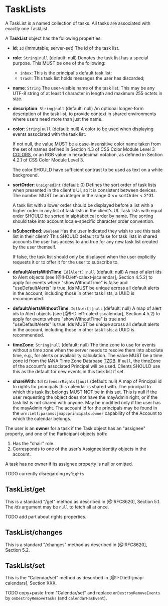 # TaskLists

A TaskList is a named collection of tasks. All tasks are associated with exactly one TaskList.

A **TaskList** object has the following properties:

- **id**: `Id` (immutable; server-set)
  The id of the task list.
- **role**: `String|null` (default: null)
  Denotes the task list has a special purpose. This MUST be one of the following:

    - `inbox`: This is the principal's default task list;
    - `trash`: This task list holds messages the user has discarded;

- **name**: `String`
  The user-visible name of the task list. This may be any UTF-8 string of at least 1 character in length and maximum 255 octets in size.
- **description**: `String|null` (default: null)
  An optional longer-form description of the task list, to provide context in shared environments where users need more than just the name.
- **color**: `String|null` (default: null)
  A color to be used when displaying events associated with the task list.

    If not null, the value MUST be a case-insensitive color name taken from the set of names defined in Section 4.3 of CSS Color Module Level 3 [COLORS](https://www.w3.org/TR/css-color-3/), or an RGB value in hexadecimal notation, as defined in Section 4.2.1 of CSS Color Module Level 3.

    The color SHOULD have sufficient contrast to be used as text on a white background.

- **sortOrder**: `UnsignedInt` (default: 0)
  Defines the sort order of task lists when presented in the client's UI, so it
  is consistent between devices. The number MUST be an integer in the range
  0 <= sortOrder < 2^31.

    A task list with a lower order should be displayed before a list with
    a higher order in any list of task lists in the client's UI. Task lists with equal order SHOULD be sorted in alphabetical order by name. The sorting should take into account locale-specific character order convention.

- **isSubscribed**: `Boolean`
  Has the user indicated they wish to see this task list in their client? This SHOULD default to false for task lists in shared accounts the user has access to and true for any new task list created by the user themself.

    If false, the task list should only be displayed when the user explicitly
    requests it or to offer it for the user to subscribe to.

- **defaultAlertsWithTime**: `Id[Alert]|null` (default: null)
  A map of alert ids to Alert objects (see [@!I-D.ietf-calext-jscalendar], Section 4.5.2) to apply for events where "showWithoutTime" is false and "useDefaultAlerts" is true. Ids MUST be unique across all default alerts in the account, including those in other task lists; a UUID is recommended.
- **defaultAlertsWithoutTime**: `Id[Alert]|null` (default: null)
  A map of alert ids to Alert objects (see [@!I-D.ietf-calext-jscalendar], Section 4.5.2) to apply for events where "showWithoutTime" is true and "useDefaultAlerts" is true. Ids MUST be unique across all default alerts in the account, including those in other task lists; a UUID is recommended.
- **timeZone**: `String|null` (default: null)
  The time zone to use for events without a time zone when the server needs to resolve them into absolute time, e.g., for alerts or availability calculation. The value MUST be a time zone id from the IANA Time Zone Database [TZDB](https://www.iana.org/time-zones). If `null`, the timeZone of the account's associated Principal will be used. Clients SHOULD use this as the default for new events in this task list if set.
- **shareWith**: `Id[CalendarRights]|null` (default: null)
  A map of Principal id to rights for principals this calendar is shared with. The principal to which this task list belongs MUST NOT be in this set. This is null if the user requesting the object does not have the mayAdmin right, or if the task list  is not shared with anyone. May be modified only if the user has the mayAdmin right. The account id for the principals may be found in the `urn:ietf:params:jmap:principals:owner` capability of the Account to which the calendar belongs.

The user is an **owner** for a task if the Task object has an "assignee" property, and one of the Participant objects both:

1. Has the "chair" role.
1. Corresponds to one of the user's AssigneeIdentity objects in the account.
  
A task has no owner if its assignee property is null or omitted.

TODO currently disregarding `myRights`

## TaskList/get

This is a standard "/get" method as described in [@!RFC8620], Section 5.1. The *ids* argument may be `null` to fetch all at once.

TODO add part about rights properties.

## TaskList/changes

This is a standard "/changes" method as described in [@!RFC8620], Section 5.2.

## TaskList/set

This is the "Calendar/set" method as described in [@!I-D.ietf-jmap-calendars], Section XXX.

TODO copy+paste from "Calendar/set" and replace `onDestroyRemoveEvents` by `onDestroyRemoveTasks` (and `calendarHasEvent`).
